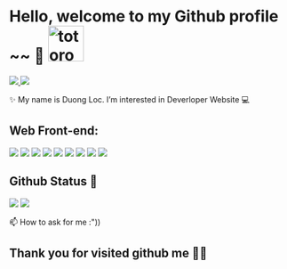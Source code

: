 # Hello, welcome to my Github profile ~~ 🤗 <img src="https://emoji.gg/assets/emoji/9085-totoro.png" width="64px" height="64px" alt="totoro">
<a href=https://www.facebook.com/dunloc.neee target="_blank"/> <img src="https://img.shields.io/badge/-Facebok-blue"> </a> <img src="https://komarev.com/ghpvc/?username=anhduy1202&color=blue">

✨ My name is Duong Loc. I’m interested in Deverloper Website 💻

## Web Front-end:
<img src="https://img.shields.io/badge/react-%2320232a.svg?style=for-the-badge&logo=react&logoColor=%2361DAFB"> <img src="https://img.shields.io/badge/Next-black?style=for-the-badge&logo=next.js&logoColor=white"> <img src="https://img.shields.io/badge/javascript-%23323330.svg?style=for-the-badge&logo=javascript&logoColor=%23F7DF1E"> <img src="https://img.shields.io/badge/typescript-%23007ACC.svg?style=for-the-badge&logo=typescript&logoColor=white">  <img src="https://img.shields.io/badge/html5-%23E34F26.svg?style=for-the-badge&logo=html5&logoColor=white"> <img src="https://img.shields.io/badge/css3-%231572B6.svg?style=for-the-badge&logo=css3&logoColor=white"> <img src="https://img.shields.io/badge/redux-%23593d88.svg?style=for-the-badge&logo=redux&logoColor=white"> <img src="https://img.shields.io/badge/tailwindcss-%2338B2AC.svg?style=for-the-badge&logo=tailwind-css&logoColor=white"> <img src="https://img.shields.io/badge/SASS-hotpink.svg?style=for-the-badge&logo=SASS&logoColor=white">

## Github Status 🎇

<img src="https://github-readme-stats.vercel.app/api?username=myloc442&theme=tokyonight&show_icons=true&count_private=true">

<img src="https://github-readme-stats.vercel.app/api/top-langs/?username=myloc442&theme=tokyonight&layout=compact&langs_count=5">

📫 How to ask for me :"))

## Thank you for visited github me 🥰🥰


